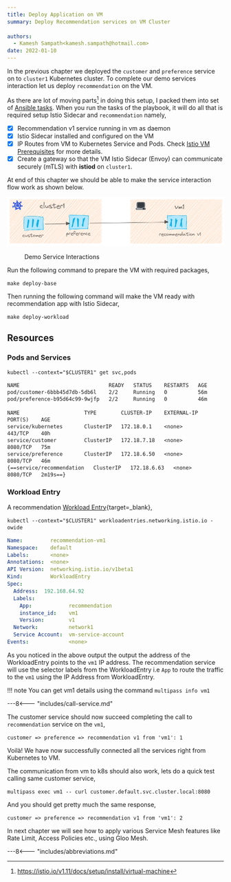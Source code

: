 ```yaml
---
title: Deploy Application on VM
summary: Deploy Recommendation services on VM Cluster

authors:
  - Kamesh Sampath<kamesh.sampath@hotmail.com>
date: 2022-01-10
---
```


In the previous chapter we deployed the `customer` and `preference` service on to `cluster1` Kubernetes cluster. To complete our demo services interaction let us deploy `recommendation` on the VM.

As there are lot of moving parts[^1] in doing this setup, I packed them into set of [Ansible tasks](role_workload_vm.md). When you run the tasks of the playbook, it will do all that is required setup Istio Sidecar and `recommendation` namely,

- [x] Recommendation v1 service running in vm as daemon
- [x] Istio Sidecar installed and configured on the VM
- [x] IP Routes from VM to Kubernetes Service and Pods. Check [Istio VM Prerequisites](https://istio.io/v1.11/docs/setup/install/virtual-machine/#prerequisites) for more details.
- [x] Create a gateway so that the VM Istio Sidecar (Envoy) can communicate securely (mTLS) with **istiod** on `cluster1`.

At end of this chapter we should be able to make the service interaction flow work as shown below.

![Image title](images/services.png)
<figure markdown> 
  <figcaption>Demo Service Interactions</figcaption>
</figure>

Run the following command to prepare the VM with required packages,

```shell
make deploy-base
```

Then running the following command will make the VM ready with recommendation app with Istio Sidecar,

```shell
make deploy-workload
```

## Resources

### Pods and Services

```shell
kubectl --context="$CLUSTER1" get svc,pods
```

```shell
NAME                             READY   STATUS    RESTARTS   AGE
pod/customer-6bbb45d7db-5db6l    2/2     Running   0          56m
pod/preference-b95d64c99-9wjfp   2/2     Running   0          46m

NAME                     TYPE        CLUSTER-IP    EXTERNAL-IP   PORT(S)    AGE
service/kubernetes       ClusterIP   172.18.0.1    <none>        443/TCP    40h
service/customer         ClusterIP   172.18.7.18   <none>        8080/TCP   75m
service/preference       ClusterIP   172.18.6.50   <none>        8080/TCP   46m
{==service/recommendation   ClusterIP   172.18.6.63   <none>        8080/TCP   2m19s==}
```

### Workload Entry

A recommendation [Workload Entry](https://istio.io/latest/docs/reference/config/networking/workload-entry/){target=_blank},

```shell
kubectl --context="$CLUSTER1" workloadentries.networking.istio.io -owide
```

```yaml  hl_lines="8 10"
Name:         recommendation-vm1
Namespace:    default
Labels:       <none>
Annotations:  <none>
API Version:  networking.istio.io/v1beta1
Kind:         WorkloadEntry
Spec:
  Address:  192.168.64.92
  Labels:
    App:            recommendation
    instance_id:    vm1
    Version:        v1
  Network:          network1
  Service Account:  vm-service-account
Events:             <none>
```

As you noticed in the above output the output the address of the WorkloadEntry points to the `vm1` IP address. The recommendation service will use the selector labels from the WorkloadEntry i.e `App` to route the traffic to the `vm1` using the IP Address from WorkloadEntry.

!!! note
    You can get vm1 details using the command `multipass info vm1`

---8<--- "includes/call-service.md"

The customer service should now succeed completing the call to `recommendation` service on the `vm1`,

```text
customer => preference => recommendation v1 from 'vm1': 1
```

Voilà! We have now successfully connected all the services right from Kubernetes to VM.

The communication from vm to k8s should also work, lets do a quick test calling same customer service,

```shell
multipass exec vm1 -- curl customer.default.svc.cluster.local:8080
```

And you should get pretty much the same response,

```text
customer => preference => recommendation v1 from 'vm1': 2
```

In next chapter we will see how to apply various Service Mesh features like Rate Limit, Access Policies etc., using Gloo Mesh.

---8<--- "includes/abbreviations.md"

[^1]: https://istio.io/v1.11/docs/setup/install/virtual-machine
